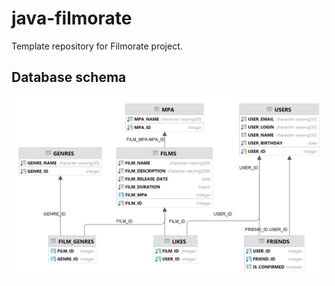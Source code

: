 # java-filmorate

Template repository for Filmorate project.

## Database schema

![db schema](/db_schema.png)
